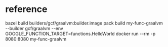# reference

bazel build builders/gcf/graalvm:builder.image
pack build my-func-graalvm --builder gcf/graalvm --env GOOGLE_FUNCTION_TARGET=functions.HelloWorld
docker run --rm -p 8080:8080 my-func-graalvm